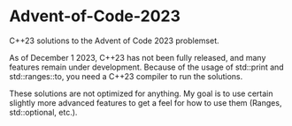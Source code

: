 # Advent-of-Code-2023
C++23 solutions to the Advent of Code 2023 problemset.

As of December 1 2023, C++23 has not been fully released, and many features remain under development. Because of the usage of std::print and std::ranges::to, you need a C++23 compiler to run the solutions.

These solutions are not optimized for anything. My goal is to use certain slightly more advanced features to get a feel for how to use them (Ranges, std::optional, etc.).
